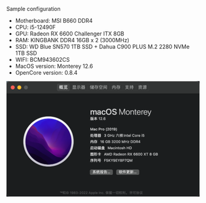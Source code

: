 Sample configuration

-   Motherboard: MSI B660 DDR4
-   CPU: i5-12490F
-   GPU: Radeon RX 6600 Challenger ITX 8GB
-   RAM: KINGBANK DDR4 16GB x 2 (3000MHz)
-   SSD: WD Blue SN570 1TB SSD + Dahua C900 PLUS M.2 2280 NVMe 1TB SSD
-   WIFI: BCM943602CS
-   MacOS version: Monterey 12.6
-   OpenCore version: 0.8.4

<img src="https://raw.githubusercontent.com/teg1c/MSI-B660-DDR4-12490F-Monterey-EFI/master/images/Snipaste_2022-11-08_22-30-35.png"  style="zoom:50%;" />
